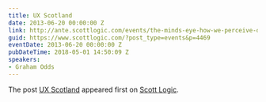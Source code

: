 ```yaml
---
title: UX Scotland
date: 2013-06-20 00:00:00 Z
link: http://ante.scottlogic.com/events/the-minds-eye-how-we-perceive-data/
guid: https://www.scottlogic.com/?post_type=events&p=4469
eventDate: 2013-06-20 00:00:00 Z
pubDateTime: 2018-05-01 14:50:09 Z
speakers:
- Graham Odds
---
```


<p>The post <a rel="nofollow" href="http://ante.scottlogic.com/events/the-minds-eye-how-we-perceive-data/">UX Scotland</a> appeared first on <a rel="nofollow" href="http://ante.scottlogic.com">Scott Logic</a>.</p>